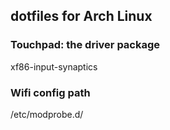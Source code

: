 ## dotfiles for Arch Linux

### Touchpad: the driver package 
xf86-input-synaptics 
### Wifi config path
/etc/modprobe.d/

